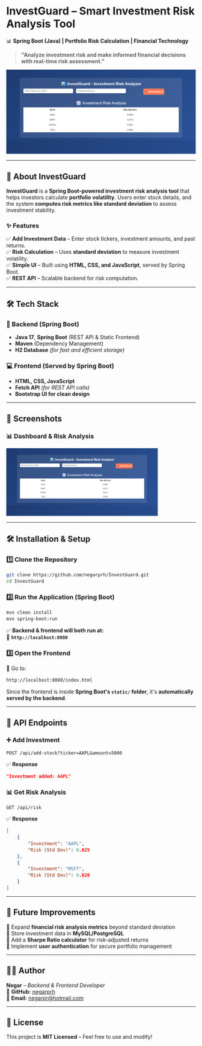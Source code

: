 # **InvestGuard – Smart Investment Risk Analysis Tool**  
📊 **Spring Boot (Java) | Portfolio Risk Calculation | Financial Technology**  

> **"Analyze investment risk and make informed financial decisions with real-time risk assessment."**  

![InvestGuard Banner](mainpage.png)  

---

## **📖 About InvestGuard**
**InvestGuard** is a **Spring Boot-powered investment risk analysis tool** that helps investors calculate **portfolio volatility**. Users enter stock details, and the system **computes risk metrics like standard deviation** to assess investment stability.  

### **✨ Features**
✅ **Add Investment Data** – Enter stock tickers, investment amounts, and past returns.  
✅ **Risk Calculation** – Uses **standard deviation** to measure investment volatility.  
✅ **Simple UI** – Built using **HTML, CSS, and JavaScript**, served by Spring Boot.  
✅ **REST API** – Scalable backend for risk computation.  

---

## **🛠️ Tech Stack**
### **🚀 Backend (Spring Boot)**
- **Java 17**, **Spring Boot** (REST API & Static Frontend)
- **Maven** (Dependency Management)
- **H2 Database** *(for fast and efficient storage)*

### **💻 Frontend (Served by Spring Boot)**
- **HTML, CSS, JavaScript**
- **Fetch API** *(for REST API calls)*
- **Bootstrap UI for clean design**

---

## **📸 Screenshots**
### **📊 Dashboard & Risk Analysis**
<img src="mainpage.png" width="80%">

---

## **🛠️ Installation & Setup**
### **1️⃣ Clone the Repository**
```sh
git clone https://github.com/negarprh/InvestGuard.git
cd InvestGuard
```

### **2️⃣ Run the Application (Spring Boot)**
```sh
mvn clean install
mvn spring-boot:run
```
✅ **Backend & frontend will both run at:**  
📌 **`http://localhost:8080`**  

### **3️⃣ Open the Frontend**
📌 Go to:  
```sh
http://localhost:8080/index.html
```
Since the frontend is inside **Spring Boot's `static/` folder**, it's **automatically served by the backend**.

---

## **📡 API Endpoints**
### **➕ Add Investment**
```http
POST /api/add-stock?ticker=AAPL&amount=5000
```
✅ **Response**
```json
"Investment added: AAPL"
```

### **📊 Get Risk Analysis**
```http
GET /api/risk
```
✅ **Response**
```json
[
    {
        "Investment": "AAPL",
        "Risk (Std Dev)": 0.025
    },
    {
        "Investment": "MSFT",
        "Risk (Std Dev)": 0.020
    }
]
```

---

## **📝 Future Improvements**
🔹 Expand **financial risk analysis metrics** beyond standard deviation  
🔹 Store investment data in **MySQL/PostgreSQL**  
🔹 Add a **Sharpe Ratio calculator** for risk-adjusted returns  
🔹 Implement **user authentication** for secure portfolio management  

---

## **👨‍💻 Author**
**Negar** – *Backend & Frontend Developer*  
🔗 **GitHub:** [negarprh](https://github.com/negarprh)  
📧 **Email:** negarpr@hotmail.com  

---

## **📜 License**
This project is **MIT Licensed** – Feel free to use and modify!  

